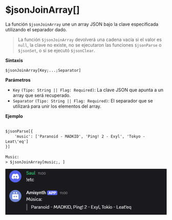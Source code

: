 
# $jsonJoinArray[]  
La función `$jsonJoinArray` une un array JSON bajo la clave especificada utilizando el separador dado.  

> La función `$jsonJoinArray` devolverá una cadena vacía si el valor es `null`, la clave no existe, no se ejecutaron las funciones `$jsonParse` o `$jsonSet`, o si se ejecutó `$jsonClear`.  

**Sintaxis**  
```plaintext
$jsonJoinArray[Key;...;Separator]
```

**Parámetros**  
- `Key` `(Tipo: String || Flag: Required)`: La clave JSON que apunta a un array que será recuperado.  
- `Separator` `(Tipo: String || Flag: Required)`: El separador que se utilizará para unir los elementos del array.  

**Ejemplo**  
```plaintext

$jsonParse[{
    'music': ['Paranoid - MADKID', 'Ping! 2 - Exyl', 'Tokyo - Leat\'eq']
}]

Music:
> $jsonJoinArray[music;, ]
```

![alt text](image-54.png)
